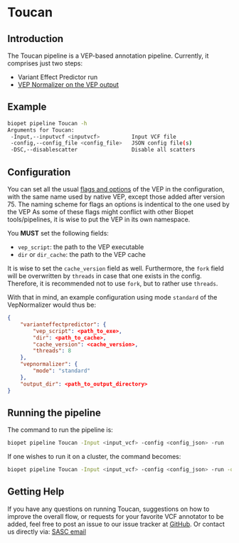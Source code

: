 Toucan
======

Introduction
-----------
The Toucan pipeline is a VEP-based annotation pipeline. 
Currently, it comprises just two steps:

* Variant Effect Predictor run
* [VEP Normalizer on the VEP output](../tools/VepNormalizer.md)

Example
-----------

~~~~bash
biopet pipeline Toucan -h
Arguments for Toucan:
 -Input,--inputvcf <inputvcf>          Input VCF file
 -config,--config_file <config_file>   JSON config file(s)
 -DSC,--disablescatter                 Disable all scatters
~~~~

Configuration
-------------
You can set all the usual [flags and options](http://www.ensembl.org/info/docs/tools/vep/script/vep_options.html) of the VEP in the configuration,
with the same name used by native VEP, except those added after version 75.
The naming scheme for flags an options is indentical to the one used by the VEP
As some of these flags might conflict with other Biopet tools/pipelines, it is wise to put the VEP in its own namespace.

You **MUST** set the following fields:

* `vep_script`: the path to the VEP executable
* `dir` or `dir_cache`: the path to the VEP cache

It is wise to set the `cache_version` field as well.
Furthermore, the `fork` field will be overwritten by `threads` in case that one exists in the config. 
Therefore, it is recommended not to use `fork`, but to rather use `threads`. 

With that in mind, an example configuration using mode `standard` of the VepNormalizer would thus be:

~~~ json
{
    "varianteffectpredictor": {
        "vep_script": <path_to_exe>,
        "dir": <path_to_cache>,
        "cache_version": <cache_version>,
        "threads": 8 
    },
    "vepnormalizer": {
        "mode": "standard"
    },
    "output_dir": <path_to_output_directory>
}
~~~

Running the pipeline
---------------
The command to run the pipeline is:

~~~~ bash
biopet pipeline Toucan -Input <input_vcf> -config <config_json> -run
~~~~

If one wishes to run it on a cluster, the command becomes:

~~~~ bash
biopet pipeline Toucan -Input <input_vcf> -config <config_json> -run -qsub -jobParaEnv <PE>
~~~~


## Getting Help

If you have any questions on running Toucan, suggestions on how to improve the overall flow, or requests for your favorite VCF annotator to be added, feel free to post an issue to our issue tracker at [GitHub](https://github.com/biopet/biopet).
Or contact us directly via: [SASC email](mailto:SASC@lumc.nl)